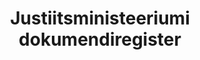 ---
title: Justiitsministeeriumi dokumendiregister
title_en: "Ministry of Justice's Document Registry"
notes: >-
  Justiitsministeeriumi dokumendiregistri avalikus vaates on võimalik tutvuda
  ministeeriumi tegevuse käigus loodud või saadud dokumentidega (kirjavahetus,
  leping, käskkiri), millele ei ole kehtestatud juurdepääsupiirangut
notes_en: ''
category:
  - Valitsus ja avalik sektor
category_en:
  - Regions and Cities
resources:
  - name: Dokumendiregister
    url: 'https://adr.rik.ee/jm/'
    format: html
    interactive: 'True'
license: 'https://creativecommons.org/licenses/by-sa/3.0/ee/legalcode'
update_freq: 'http://purl.org/linked-data/sdmx/2009/code#freq-B'
organization: Justiitsministeerium
maintainer_name: ''
maintainer_email: ''
maintainer_phone: ''
date_issued: '20/04/2020'
date_modified: '20/04/2020'
---